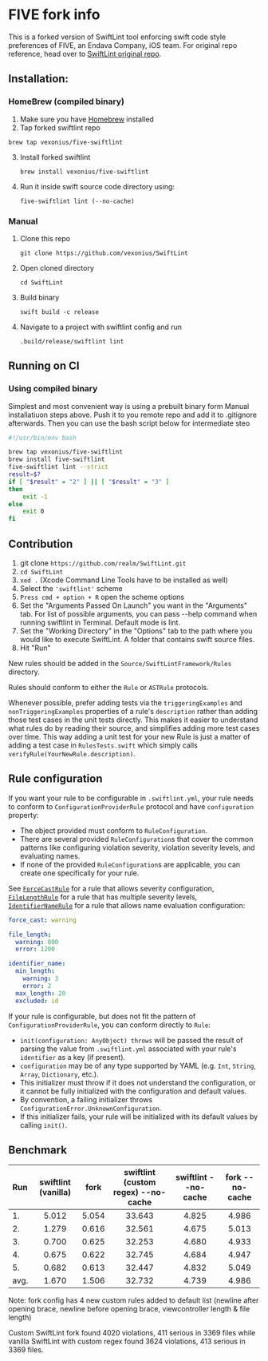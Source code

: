 # FIVE fork info

This is a forked version of SwiftLint tool enforcing swift code style preferences of FIVE, an Endava Company, iOS team. For original repo reference, head over to [SwiftLint original repo](https://github.com/realm/SwiftLint). 

## Installation: 

### HomeBrew (compiled binary)

1. Make sure you have [Homebrew](https://brew.sh/) installed
2. Tap forked swiftlint repo
  ```
  brew tap vexonius/five-swiftlint
  ```
3. Install forked swiftlint
   ```
   brew install vexonius/five-swiftlint
   ```
4. Run it inside swift source code directory using:
   ```
   five-swiftlint lint (--no-cache)
   ```

### Manual
1. Clone this repo
   ```
   git clone https://github.com/vexonius/SwiftLint
   ```
2. Open cloned directory
   ```
   cd SwiftLint
   ```
3. Build binary
   ```
   swift build -c release
   ```
4. Navigate to a project with swiftlint config and run
   ```
   .build/release/swiftlint lint
   ```

## Running on CI

### Using compiled binary

Simplest and most convenient way is using a prebuilt binary form Manual installatiuon steps above. Push it to you remote repo and add it to .gitignore afterwards. Then you can use the bash script below for intermediate steo

``` bash
#!/usr/bin/env bash

brew tap vexonius/five-swiftlint
brew install five-swiftlint
five-swiftlint lint --strict
result=$?
if [ "$result" = "2" ] || [ "$result" = "3" ]
then
    exit -1
else
    exit 0
fi
```


## Contribution

1. git clone `https://github.com/realm/SwiftLint.git`
2. `cd SwiftLint`
3. `xed .` (Xcode Command Line Tools have to be installed as well)
4. Select the `'swiftlint'` scheme
5. `Press cmd + option + R` open the scheme options
6. Set the "Arguments Passed On Launch" you want in the "Arguments" tab. For list of possible arguments, you can pass --help command when running swiftlint in Terminal. Default mode is lint. 
7. Set the "Working Directory" in the "Options" tab to the path where you would like to execute SwiftLint. A folder that contains swift source files.
8. Hit "Run"

New rules should be added in the `Source/SwiftLintFramework/Rules` directory.

Rules should conform to either the `Rule` or `ASTRule` protocols.

Whenever possible, prefer adding tests via the `triggeringExamples` and `nonTriggeringExamples` properties of a rule's `description` rather than adding those test cases in the unit tests directly. This makes it easier to understand what rules do by reading their source, and simplifies adding more test cases over time. This way adding a unit test for your new Rule is just a matter of adding a test case in `RulesTests.swift` which simply calls `verifyRule(YourNewRule.description)`.

## Rule configuration

If you want your rule to be configurable in `.swiftlint.yml`, your rule needs to conform to `ConfigurationProviderRule` protocol and have `configuration` property:

* The object provided must conform to `RuleConfiguration`.
* There are several provided `RuleConfiguration`s that cover the common patterns like
  configuring violation severity, violation severity levels, and evaluating
  names.
* If none of the provided `RuleConfiguration`s are applicable, you can create one
  specifically for your rule.

See [`ForceCastRule`](https://github.com/realm/SwiftLint/blob/main/Source/SwiftLintFramework/Rules/Idiomatic/ForceCastRule.swift)
for a rule that allows severity configuration,
[`FileLengthRule`](https://github.com/realm/SwiftLint/blob/main/Source/SwiftLintFramework/Rules/Metrics/FileLengthRule.swift)
for a rule that has multiple severity levels,
[`IdentifierNameRule`](https://github.com/realm/SwiftLint/blob/main/Source/SwiftLintFramework/Rules/Style/IdentifierNameRule.swift)
for a rule that allows name evaluation configuration:

``` yaml
force_cast: warning

file_length:
  warning: 800
  error: 1200

identifier_name:
  min_length:
    warning: 3
    error: 2
  max_length: 20
  excluded: id
```

If your rule is configurable, but does not fit the pattern of `ConfigurationProviderRule`, you can conform directly to `Rule`:

* `init(configuration: AnyObject) throws` will be passed the result of parsing the
  value from `.swiftlint.yml` associated with your rule's `identifier` as a key
  (if present).
* `configuration` may be of any type supported by YAML (e.g. `Int`, `String`, `Array`,
  `Dictionary`, etc.).
* This initializer must throw if it does not understand the configuration, or
  it cannot be fully initialized with the configuration and default values.
* By convention, a failing initializer throws
  `ConfigurationError.UnknownConfiguration`.
* If this initializer fails, your rule will be initialized with its default
  values by calling `init()`.
  
## Benchmark

| Run  | swiftlint (vanilla) | fork  | swiftlint (custom regex) --no-cache | swiftlint --no-cache | fork --no-cache |
| :--- | :-----------------: | :---: | :---------------------------------: | :------------------: | :-------------: |
| 1.   |        5.012        | 5.054 |               33.643                |        4.825         |      4.986      |
| 2.   |        1.279        | 0.616 |               32.561                |        4.675         |      5.013      |
| 3.   |        0.700        | 0.625 |               32.253                |        4.680         |      4.933      |
| 4.   |        0.675        | 0.622 |               32.745                |        4.684         |      4.947      |
| 5.   |        0.682        | 0.613 |               32.447                |        4.832         |      5.049      |
| avg. |        1.670        | 1.506 |               32.732                |        4.739         |      4.986      |

Note: fork config has 4 new custom rules added to default list (newline after opening brace, newline before opening brace, viewcontroller length & file length)

Custom SwiftLint fork found 4020 violations, 411 serious in 3369 files while vanilla SwiftLint with custom regex found 3624 violations, 413 serious in 3369 files.
